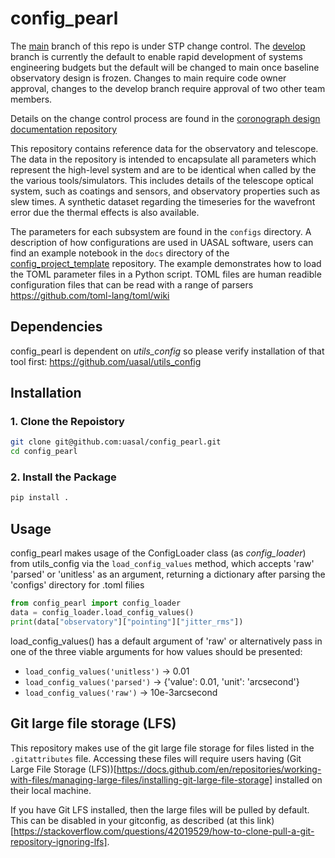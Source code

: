 # config_pearl

The [main](https://github.com/uasal/config_pearl/tree/main) branch of this repo is under STP change control. The [develop](https://github.com/uasal/config_pearl/tree/develop) branch is currently the default to enable rapid development of systems engineering budgets but the default will be changed to main once baseline observatory design is frozen. Changes to main require code owner approval, changes to the develop branch require approval of two other team members.

Details on the change control process are found in the [coronograph design documentation repository](https://github.com/uasal/spacecoron_design_docs)

This repository contains reference data for the observatory and telescope.
The data in the repository is intended to encapsulate all parameters which represent the high-level system and are to be identical when called by the the various tools/simulators.
This includes details of the telescope optical system, such as coatings and sensors, and observatory properties such as slew times.
A synthetic dataset regarding the timeseries for the wavefront error due the thermal effects is also available.

The parameters for each subsystem are found in the `configs` directory.
A description of how configurations are used in UASAL software, users can find an example notebook in the `docs` directory of the  [config_project_template](https://github.com/uasal/config_project_template) repository. 
The example demonstrates how to load the TOML parameter files in a Python script.
TOML files are human readible configuration files that can be read with a range of parsers https://github.com/toml-lang/toml/wiki

## Dependencies
config_pearl is dependent on *utils_config* so please verify installation of that tool first: https://github.com/uasal/utils_config

## Installation

### **1. Clone the Repoistory**
```sh
git clone git@github.com:uasal/config_pearl.git
cd config_pearl
```

### **2. Install the Package**
```sh
pip install .
```

## Usage
config_pearl makes usage of the ConfigLoader class (as *config_loader*) from utils_config via the `load_config_values` method, which accepts 'raw' 'parsed' or 'unitless' as an argument, returning a dictionary after parsing the 'configs' directory for .toml filies
```python
from config_pearl import config_loader
data = config_loader.load_config_values()
print(data["observatory"]["pointing"]["jitter_rms"])
```

load_config_values() has a default argument of 'raw' or alternatively pass in one of the three viable arguments for how values should be presented: 
- `load_config_values('unitless')` -> 0.01
- `load_config_values('parsed')` -> {'value': 0.01, 'unit': 'arcsecond'}
- `load_config_values('raw')` -> 10e-3arcsecond


## Git large file storage (LFS)

This repository makes use of the git large file storage for files listed in the `.gitattributes` file.
Accessing these files will require users having (Git Large File Storage (LFS))[https://docs.github.com/en/repositories/working-with-files/managing-large-files/installing-git-large-file-storage] installed on their local machine.

If you have Git LFS installed, then the large files will be pulled by default.
This can be disabled in your gitconfig, as described (at this link)[https://stackoverflow.com/questions/42019529/how-to-clone-pull-a-git-repository-ignoring-lfs].
